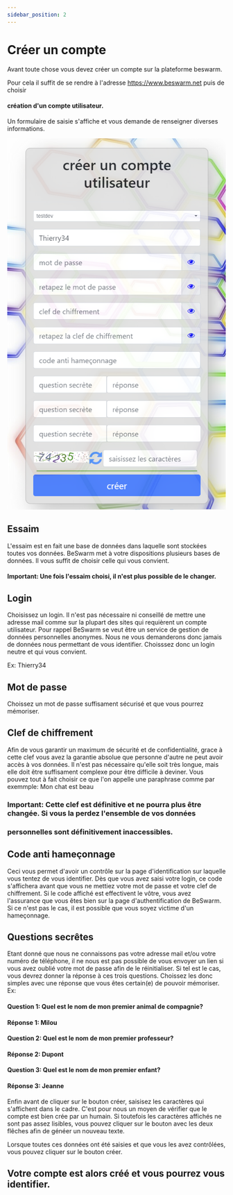 ```yaml
---
sidebar_position: 2
---
```


# Créer un compte

Avant toute chose vous devez créer un compte sur la plateforme beswarm.

Pour cela il suffit de se rendre à l'adresse https://www.beswarm.net puis de choisir
#### création d'un compte utilisateur.

Un formulaire de saisie s'affiche et vous demande de renseigner diverses informations.

![Creeruncompte](img/creeruncompte.png)


## Essaim
L'essaim est en fait une base de données dans laquelle sont stockées toutes vos données.
BeSwarm met à votre dispositions plusieurs bases de données. Il vous suffit de choisir
celle qui vous convient. 
#### Important: Une fois l'essaim choisi, il n'est plus possible de le changer.


## Login
Choisissez un login. Il n'est pas nécessaire ni conseillé de mettre une adresse mail comme sur la plupart
des sites qui requièrent un compte utilisateur.
Pour rappel BeSwarm se veut être un service de gestion de données personnelles anonymes.
Nous ne vous demanderons donc jamais de données nous permettant de vous identifier.
Choisssez donc un login neutre et qui vous convient.

Ex: Thierry34

## Mot de passe
Choissez un mot de passe suffisament sécurisé et que vous pourrez mémoriser.

## Clef de chiffrement
Afin de vous garantir un maximum de sécurité et de confidentialité, grace à cette clef vous avez la garantie
absolue que personne d'autre ne peut avoir accès à vos données.
Il n'est pas nécessaire qu'elle soit très longue, mais elle doit être suffisament complexe pour être difficile à deviner.
Vous pouvez tout à fait choisir ce que l'on appelle une paraphrase comme par exemmple:
Mon chat est beau
### Important: Cette clef est définitive et ne pourra plus être changée. Si vous la perdez l'ensemble de vos données
### personnelles sont définitivement inaccessibles.

## Code anti hameçonnage
Ceci vous permet d'avoir un contrôle sur la page d'identification sur laquelle vous tentez de vous identifier.
Dès que vous avez saisi votre login, ce code s'affichera avant que vous ne mettiez votre mot de passe
et votre clef de chiffrement.
Si le code affiché est effectivent le vôtre, vous avez l'assurance que vous êtes bien sur la page d'authentification
de BeSwarm. Si ce n'est pas le cas, il est possible que vous soyez victime d'un hameçonnage.

## Questions secrêtes
Etant donné que nous ne connaissons pas votre adresse mail et/ou votre numéro de téléphone, il ne nous est
pas possible de vous envoyer un lien si vous avez oublié votre mot de passe afin de le réinitialiser.
Si tel est le cas, vous devrez donner la réponse à ces trois questions.
Choissez les donc simples avec une réponse que vous êtes certain(e) de pouvoir mémoriser.
Ex:
#### Question 1: Quel est le nom de mon premier animal de compagnie?
#### Réponse 1: Milou
#### Question 2: Quel est le nom de mon premier professeur?
#### Réponse 2: Dupont
#### Question 3: Quel est le nom de mon premier enfant?
#### Réponse 3: Jeanne


Enfin avant de cliquer sur le bouton créer, saisisez les caractères qui s'affichent dans le cadre.
C'est pour nous un moyen de vérifier que le compte est bien crée par un humain.
Si toutefois les caractères affichés ne sont pas assez lisibles, vous pouvez cliquer sur le bouton avec les
deux flêches afin de généer un nouveau texte.

Lorsque toutes ces données ont été saisies et que vous les avez contrôlées, vous pouvez cliquer sur le bouton créer.

## Votre compte est alors créé et vous pourrez vous identifier.